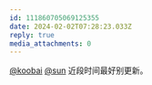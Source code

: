 ```yaml
---
id: 111860705069125355
date: 2024-02-02T07:28:23.033Z
reply: true
media_attachments: 0
---
```


[@koobai](https://mastodon.social/@koobai) [@sun](https://jiong.us/@sun) 近段时间最好别更新。

